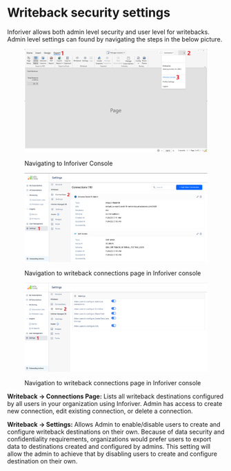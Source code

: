 # Writeback security settings

Inforiver allows both admin level security and user level for writebacks. Admin level settings can found by navigating the steps in the below picture.&#x20;

<figure><img src="../../../.gitbook/assets/image (27) (3).png" alt=""><figcaption><p>Navigating to Inforiver Console</p></figcaption></figure>

<figure><img src="../../../.gitbook/assets/image (67).png" alt=""><figcaption><p>Navigation to writeback connections page in Inforiver console</p></figcaption></figure>

&#x20;

<figure><img src="../../../.gitbook/assets/image (65).png" alt=""><figcaption><p>Navigation to writeback connections page in Inforiver console</p></figcaption></figure>

**Writeback -> Connections Page:** Lists all writeback destinations configured by all users in your organization using Inforiver. Admin has access to create new connection, edit existing connection, or delete a connection.

**Writeback -> Settings:** Allows Admin to enable/disable users to create and configure writeback destinations on their own. Because of data security and confidentiality requirements, organizations would prefer users to export data to destinations created and configured by admins. This setting will allow the admin to achieve that by disabling users to create and configure destination on their own.
